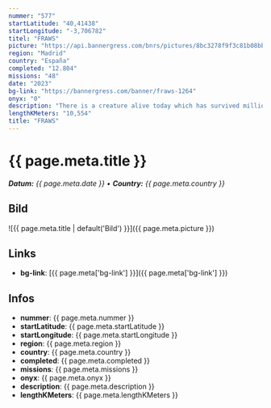 ```yaml
---
nummer: "577"
startLatitude: "40,41438"
startLongitude: "-3,706782"
titel: "FRAWS"
picture: "https://api.bannergress.com/bnrs/pictures/8bc3278f9f3c81b08bb5979bb46d42bf"
region: "Madrid"
country: "España"
completed: "12.804"
missions: "48"
date: "2023"
bg-link: "https://bannergress.com/banner/fraws-1264"
onyx: "0"
description: "There is a creature alive today which has survived millions of years of evolution...without change, without passion, without logic. --- Passphrases are Mission Numbers. - Have Fun! - THE PARK CLOSES AT 10 p.m. !"
lengthKMeters: "10,554"
title: "FRAWS"
---
```


# {{ page.meta.title }}
_**Datum:** {{ page.meta.date }} • **Country:** {{ page.meta.country }}_

## Bild
![{{ page.meta.title | default('Bild') }}]({{ page.meta.picture }})

## Links
- **bg-link**: [{{ page.meta['bg-link'] }}]({{ page.meta['bg-link'] }})

## Infos
- **nummer**: {{ page.meta.nummer }}
- **startLatitude**: {{ page.meta.startLatitude }}
- **startLongitude**: {{ page.meta.startLongitude }}
- **region**: {{ page.meta.region }}
- **country**: {{ page.meta.country }}
- **completed**: {{ page.meta.completed }}
- **missions**: {{ page.meta.missions }}
- **onyx**: {{ page.meta.onyx }}
- **description**: {{ page.meta.description }}
- **lengthKMeters**: {{ page.meta.lengthKMeters }}


